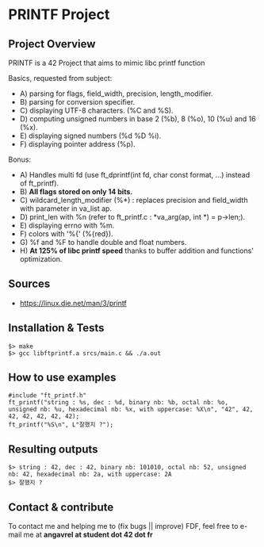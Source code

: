# PRINTF Project

## Project Overview
PRINTF is a 42 Project that aims to mimic libc printf function

Basics, requested from subject:
* A) parsing for flags, field_width, precision, length_modifier.
* B) parsing for conversion specifier.
* C) displaying UTF-8 characters. (%C and %S).
* D) computing unsigned numbers in base 2 (%b), 8 (%o), 10 (%u) and 16 (%x).
* E) displaying signed numbers (%d %D %i).
* F) displaying pointer address (%p).

Bonus:
* A) Handles multi fd (use ft_dprintf(int fd, char const format, ...) instead of ft_printf).
* B) <strong>All flags stored on only 14 bits.</strong> 
* C) wildcard_length_modifier (%*) : replaces precision and field_width with parameter in va_list ap.
* D) print_len with %n (refer to ft_printf.c : *va_arg(ap, int *) = p->len;).
* E) displaying errno with %m.
* F) colors with '%{' (%{red}).
* G) %f and %F to handle double and float numbers.
* H) <strong>At 125% of libc printf speed</strong> thanks to buffer addition and functions' optimization.

## Sources
* https://linux.die.net/man/3/printf

## Installation & Tests
```
$> make
$> gcc libftprintf.a srcs/main.c && ./a.out
```

## How to use examples
```
#include "ft_printf.h"
ft_printf("string : %s, dec : %d, binary nb: %b, octal nb: %o, unsigned nb: %u, hexadecimal nb: %x, with uppercase: %X\n", "42", 42, 42, 42, 42, 42, 42);
ft_printf("%S\n", L"잘했지 ?");
```

## Resulting outputs
```
$> string : 42, dec : 42, binary nb: 101010, octal nb: 52, unsigned nb: 42, hexadecimal nb: 2a, with uppercase: 2A
$> 잘했지 ?
```

## Contact & contribute
To contact me and helping me to (fix bugs || improve) FDF, feel free to e-mail me at **angavrel at student dot 42 dot fr**
